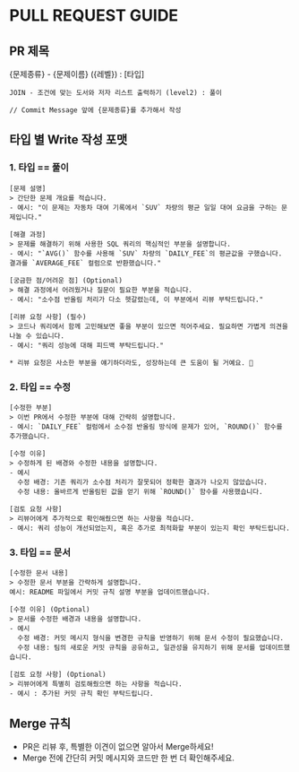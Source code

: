 # PULL REQUEST GUIDE

## PR 제목
{문제종류} - {문제이름} ({레벨}) : [타입]

```plaintext
JOIN - 조건에 맞는 도서와 저자 리스트 출력하기 (level2) : 풀이

// Commit Message 앞에 {문제종류}를 추가해서 작성
```

## 타입 별 Write 작성 포맷

### 1. 타입 == 풀이
```plaintext
[문제 설명]
> 간단한 문제 개요를 적습니다.
- 예시: "이 문제는 자동차 대여 기록에서 `SUV` 차량의 평균 일일 대여 요금을 구하는 문제입니다."

[해결 과정]
> 문제를 해결하기 위해 사용한 SQL 쿼리의 핵심적인 부분을 설명합니다.
- 예시: "`AVG()` 함수를 사용해 `SUV` 차량의 `DAILY_FEE`의 평균값을 구했습니다. 결과를 `AVERAGE_FEE` 컬럼으로 반환했습니다."

[궁금한 점/어려운 점] (Optional)
> 해결 과정에서 어려웠거나 질문이 필요한 부분을 적습니다.
- 예시: "소수점 반올림 처리가 다소 헷갈렸는데, 이 부분에서 리뷰 부탁드립니다."

[리뷰 요청 사항] (필수)
> 코드나 쿼리에서 함께 고민해보면 좋을 부분이 있으면 적어주세요. 필요하면 가볍게 의견을 나눌 수 있습니다.
- 예시: "쿼리 성능에 대해 피드백 부탁드립니다."

* 리뷰 요청은 사소한 부분을 얘기하더라도, 성장하는데 큰 도움이 될 거예요. 🚀
```
### 2. 타입 == 수정

```plaintext
[수정한 부분]
> 이번 PR에서 수정한 부분에 대해 간략히 설명합니다.  
- 예시: `DAILY_FEE` 컬럼에서 소수점 반올림 방식에 문제가 있어, `ROUND()` 함수를 추가했습니다.

[수정 이유]
> 수정하게 된 배경와 수정한 내용을 설명합니다.
- 예시
  수정 배경: 기존 쿼리가 소수점 처리가 잘못되어 정확한 결과가 나오지 않았습니다.
  수정 내용: 올바르게 반올림된 값을 얻기 위해 `ROUND()` 함수를 사용했습니다.

[검토 요청 사항]
> 리뷰어에게 추가적으로 확인해줬으면 하는 사항을 적습니다.
- 예시: 쿼리 성능이 개선되었는지, 혹은 추가로 최적화할 부분이 있는지 확인 부탁드립니다.
```

### 3. 타입 == 문서
```plaintext
[수정한 문서 내용]
> 수정한 문서 부분을 간략하게 설명합니다.  
예시: README 파일에서 커밋 규칙 설명 부분을 업데이트했습니다.

[수정 이유] (Optional)
> 문서를 수정한 배경과 내용을 설명합니다.
- 예시 
  수정 배경: 커밋 메시지 형식을 변경한 규칙을 반영하기 위해 문서 수정이 필요했습니다.
  수정 내용: 팀의 새로운 커밋 규칙을 공유하고, 일관성을 유지하기 위해 문서를 업데이트했습니다.

[검토 요청 사항] (Optional)
> 리뷰어에게 특별히 검토해줬으면 하는 사항을 적습니다.
- 예시 : 추가된 커밋 규칙 확인 부탁드립니다.
```

## Merge 규칙

- PR은 리뷰 후, 특별한 이견이 없으면 알아서 Merge하세요!
- Merge 전에 간단히 커밋 메시지와 코드만 한 번 더 확인해주세요.
